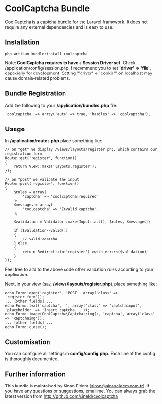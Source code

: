 # CoolCaptcha Bundle
CoolCaptcha is a captcha bundle for the Laravel framework. It does not require any external dependencies and is easy to use.

## Installation

	php artisan bundle:install coolcaptcha

Note: **CoolCaptcha requires to have a Session Driver set**. Check /application/config/session.php. I recommend you to set **'driver' => 'file'**, especially for development. Setting "'driver' => 'cookie'" on localhost may cause domain-related problems.

## Bundle Registration

Add the following to your **/application/bundles.php** file:

	'coolcaptcha' => array('auto' => true, 'handles' => 'coolcaptcha'),

## Usage

In **/application/routes.php** place something like:

	// on "get" we display /views/layouts/register.php, which contains our registration form
	Route::get('register', function()
	{
		return View::make('layouts.register');
	});

	// on "post" we validate the input
	Route::post('register', function()
	{
		$rules = array(
			'captcha' => 'coolcaptcha|required'
		);
		$messages = array(
			'coolcaptcha' => 'Invalid captcha',
		);

		$validation = Validator::make(Input::all(), $rules, $messages);

		if ($validation->valid())
		{
			// valid captcha
		} else
		{
			return Redirect::to('register')->with_errors($validation);
		}
	});

Feel free to add to the above code other validation rules according to your application.

Next, in your view (say, **/views/layouts/register.php**), place something like:

	echo Form::open('register', 'POST', array('class' => 'register_form'));
	... [other fields] ...
	echo Form::text('captcha', '', array('class' => 'captchainput', 'placeholder' => 'Insert captcha...'));
	echo Form::image(CoolCaptcha\Captcha::img(), 'captcha', array('class' => 'captchaimg'));
	... [other fields] ...
	echo Form::close();

## Customisation

You can configure all settings in **config/config.php**. Each line of the config is thoroughly documented.

## Further information
This bundle is maintained by Sinan Eldem (sinan@sinaneldem.com.tr). If you have any questions or suggestions, email me. You can always grab the latest version from http://github.com/sineld/coolcaptcha